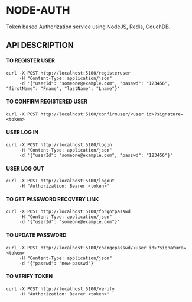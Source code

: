# NODE-AUTH
Token based Authorization service using NodeJS, Redis, CouchDB.
## API DESCRIPTION
#### TO REGISTER USER
    curl -X POST http://localhost:5100/registeruser
         -H "Content-Type: application/json"
         -d '{"userId": "someone@example.com", "passwd": "123456", "firstName": "Fname", "lastName": "Lname"}'
#### TO CONFIRM REGISTERED USER
    curl -X POST http://localhost:5100/confirmuser/<user id>?signature=<token>
#### USER LOG IN
    curl -X POST http://localhost:5100/login
         -H "Content-Type: application/json"
         -d '{"userId": "someone@example.com", "passwd": "123456"}'
#### USER LOG OUT
    curl -X POST http://localhost:5100/logout
         -H "Authorization: Bearer <token>"
#### TO GET PASSWORD RECOVERY LINK
    curl -X POST http://localhost:5100/forgotpasswd
         -H "Content-Type: application/json"
         -d '{"userId": "someone@example.com"}'
#### TO UPDATE PASSWORD
    curl -X POST http://localhost:5100/changepasswd/<user id>?signature=<token>
         -H "Content-Type: application/json"
         -d '{"passwd": "new-passwd"}'
#### TO VERIFY TOKEN
    curl -X POST http://localhost:5100/verify
         -H "Authorization: Bearer <token>"